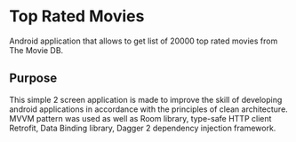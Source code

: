 # Top Rated Movies
Android application that allows to get list of 20000 top rated movies from The Movie DB.
## Purpose
This simple 2 screen application is made to improve the skill of developing android applications in accordance with the principles of clean architecture.
MVVM pattern was used as well as Room library, type-safe HTTP client Retrofit, Data Binding library, Dagger 2 dependency injection framework.

